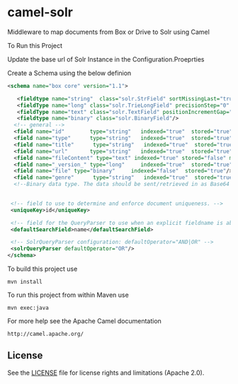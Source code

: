 # camel-solr

Middleware to map documents from Box or Drive to Solr using Camel

To Run this Project 

Update the base url of Solr Instance in the Configuration.Proeprties

Create a Schema using the below definion

```XML
<schema name="box core" version="1.1">

   <fieldtype name="string"  class="solr.StrField" sortMissingLast="true" omitNorms="true"/>
   <fieldType name="long" class="solr.TrieLongField" precisionStep="0" positionIncrementGap="0"/>
   <fieldType name="text" class="solr.TextField" positionIncrementGap="100"/>
   <fieldtype name="binary" class="solr.BinaryField"/>
  <!-- general -->
  <field name="id"        type="string"   indexed="true"  stored="true"  multiValued="false" required="true"/>
  <field name="type"      type="string"   indexed="true"  stored="true"  multiValued="false" /> 
  <field name="title"      type="string"   indexed="true"  stored="true"  multiValued="false" /> 
  <field name="url"       type="string"   indexed="true"  stored="true"  multiValued="true"/>
  <field name="fileContent" type="text" indexed="true" stored="false" multiValued="true"/>
  <field name="_version_" type="long"     indexed="true"  stored="true"/>
  <field name="file" type="binary"     indexed="false"  stored="true"/>
  <field name="genre"      type="string"   indexed="true"  stored="true"  multiValued="false" />
  <!--Binary data type. The data should be sent/retrieved in as Base64 encoded Strings -->
    

 <!-- field to use to determine and enforce document uniqueness. -->
 <uniqueKey>id</uniqueKey>

 <!-- field for the QueryParser to use when an explicit fieldname is absent -->
 <defaultSearchField>name</defaultSearchField>

 <!-- SolrQueryParser configuration: defaultOperator="AND|OR" -->
 <solrQueryParser defaultOperator="OR"/>
</schema>
```
To build this project use

    mvn install

To run this project from within Maven use

    mvn exec:java

For more help see the Apache Camel documentation

    http://camel.apache.org/

## License
 
See the [LICENSE](LICENSE.md) file for license rights and limitations (Apache 2.0).
